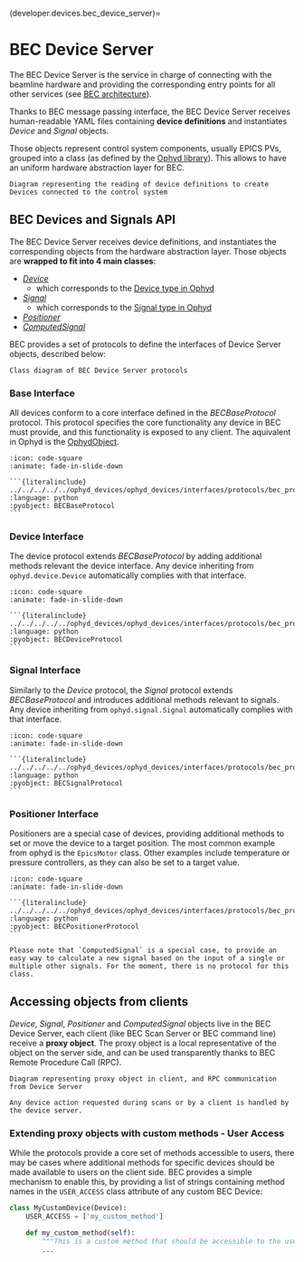 (developer.devices.bec_device_server)=
# BEC Device Server

The BEC Device Server is the service in charge of connecting with the beamline hardware
and providing the corresponding entry points for all other services (see [BEC architecture](developer.architecture)).

Thanks to BEC message passing interface, the BEC Device Server receives human-readable
YAML files containing **device definitions** and instantiates _Device_ and _Signal_ objects.

Those objects represent control system components, usually EPICS PVs, grouped into
a class (as defined by the [Ophyd library](developer.ophyd_devices)). This allows to have an
uniform hardware abstraction layer for BEC.

```{figure} /assets/bec_device_server_diagram.png
Diagram representing the reading of device definitions to create Devices connected to the control system
```

## BEC Devices and Signals API

The BEC Device Server receives device definitions, and instantiates the corresponding objects from the hardware
abstraction layer. Those objects are **wrapped to fit into 4 main classes**:

- [_Device_](/api_reference/_autosummary/bec_lib.device.Device.rst#bec_lib.device.Device)
    - which corresponds to the [Device type in Ophyd](https://nsls-ii.github.io/ophyd/device-overview.html#device)
- [_Signal_](/api_reference/_autosummary/bec_lib.device.Signal.rst#bec_lib.device.Signal)
    - which corresponds to the [Signal type in Ophyd](https://nsls-ii.github.io/ophyd/signals.html)
- [_Positioner_](/api_reference/_autosummary/bec_lib.device.Signal.rst#bec_lib.device.Signal)
- [_ComputedSignal_]((/api_reference/_autosummary/bec_lib.device.Signal.rst#bec_lib.device.Signal))

BEC provides a set of protocols to define the interfaces of Device Server objects, described below:

```{figure} /assets/bec_device_protocols.png
Class diagram of BEC Device Server protocols
```

### Base Interface
All devices conform to a core interface defined in the *BECBaseProtocol* protocol. This protocol specifies the core functionality any device in BEC must provide, and this functionality is exposed to any client. The aquivalent in Ophyd is the [OphydObject](https://blueskyproject.io/ophyd/user/generated/ophyd.ophydobj.OphydObject.html).

````{dropdown} View code: BECBaseProtocol
:icon: code-square
:animate: fade-in-slide-down

```{literalinclude} ../../../../../ophyd_devices/ophyd_devices/interfaces/protocols/bec_protocols.py
:language: python
:pyobject: BECBaseProtocol
```
````

### Device Interface
The device protocol extends *BECBaseProtocol* by adding additional methods relevant the device interface. Any device inheriting from `ophyd.device.Device` automatically complies with that interface.

````{dropdown} View code: BECDeviceProtocol
:icon: code-square
:animate: fade-in-slide-down

```{literalinclude} ../../../../../ophyd_devices/ophyd_devices/interfaces/protocols/bec_protocols.py
:language: python
:pyobject: BECDeviceProtocol
```
````

### Signal Interface
Similarly to the *Device* protocol, the *Signal* protocol extends *BECBaseProtocol* and introduces additional methods relevant to signals. Any device inheriting from `ophyd.signal.Signal` automatically complies with that interface.

````{dropdown} View code: BECSignalProtocol
:icon: code-square
:animate: fade-in-slide-down

```{literalinclude} ../../../../../ophyd_devices/ophyd_devices/interfaces/protocols/bec_protocols.py
:language: python
:pyobject: BECSignalProtocol
```
````

### Positioner Interface
Positioners are a special case of devices, providing additional methods to set or move the device to a target position. The most common example from ophyd is the `EpicsMotor` class. Other examples include temperature or pressure controllers, as they can also be set to a target value.

````{dropdown} View code: BECPositionerProtocol
:icon: code-square
:animate: fade-in-slide-down

```{literalinclude} ../../../../../ophyd_devices/ophyd_devices/interfaces/protocols/bec_protocols.py
:language: python
:pyobject: BECPositionerProtocol
```
````

````{note}
Please note that `ComputedSignal` is a special case, to provide an easy way to calculate a new signal based on the input of a single or multiple other signals. For the moment, there is no protocol for this class. 
````

## Accessing objects from clients

_Device_, _Signal_, _Positioner_ and _ComputedSignal_ objects live in the BEC Device Server, each client (like BEC Scan Server or BEC command line)
receive a **proxy object**. The proxy object is a local representative of the object on the server side, and can be
used transparently thanks to BEC Remote Procedure Call (RPC).

```{figure} /assets/bec_device_server_proxy.png
Diagram representing proxy object in client, and RPC communication from Device Server
```

````{note}
Any device action requested during scans or by a client is handled by the device server. 
````

### Extending proxy objects with custom methods - User Access

While the protocols provide a core set of methods accessible to users, there may be cases where additional methods for specific devices should be made available to users on the client side.
BEC provides a simple mechanism to enable this, by providing a list of strings containing method names in the `USER_ACCESS` class attribute of any custom BEC Device:

``` python
class MyCustomDevice(Device):
    USER_ACCESS = ['my_custom_method']

    def my_custom_method(self):
        """This is a custom method that should be accessible to the user."""
        ...
```

